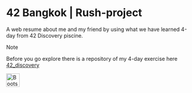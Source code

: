 # 42 Bangkok | Rush-project

A web resume about me and my friend by using what we have learned 4-day from 42 Discovery piscine.

> [!NOTE] 
> Before you go explore there is a repository of my 4-day exercise here [42_discovery](https://github.com/taphasin/42_discovery)

<a href="https://getbootstrap.com/" target="_blank" rel="noreferrer"><img src="https://raw.githubusercontent.com/danielcranney/readme-generator/main/public/icons/skills/bootstrap-colored.svg" width="36" height="36" alt="Bootstrap" /></a>




